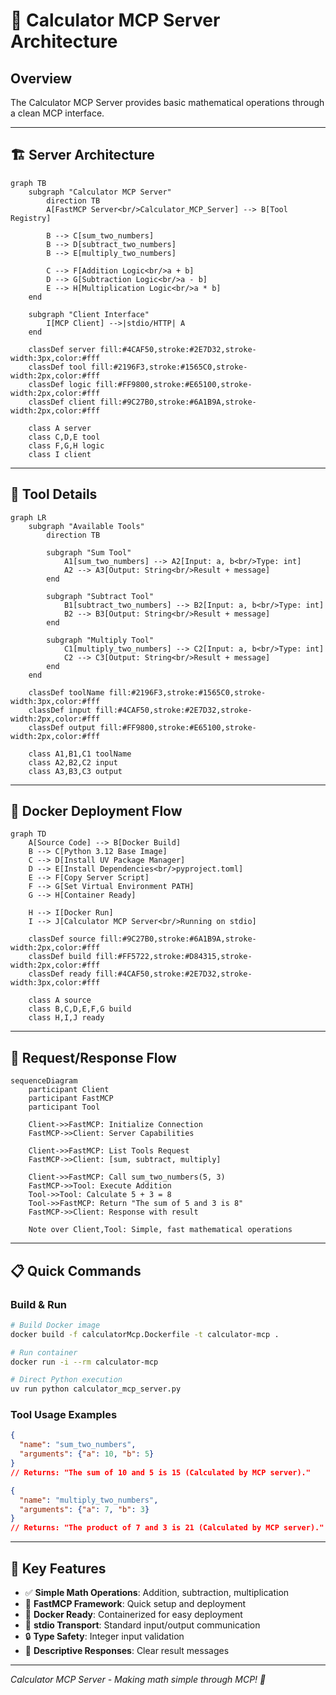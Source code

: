 # 🧮 Calculator MCP Server Architecture

## Overview
The Calculator MCP Server provides basic mathematical operations through a clean MCP interface.

---

## 🏗️ Server Architecture

```mermaid
graph TB
    subgraph "Calculator MCP Server" 
        direction TB
        A[FastMCP Server<br/>Calculator_MCP_Server] --> B[Tool Registry]
        
        B --> C[sum_two_numbers]
        B --> D[subtract_two_numbers] 
        B --> E[multiply_two_numbers]
        
        C --> F[Addition Logic<br/>a + b]
        D --> G[Subtraction Logic<br/>a - b]
        E --> H[Multiplication Logic<br/>a * b]
    end
    
    subgraph "Client Interface"
        I[MCP Client] -->|stdio/HTTP| A
    end
    
    classDef server fill:#4CAF50,stroke:#2E7D32,stroke-width:3px,color:#fff
    classDef tool fill:#2196F3,stroke:#1565C0,stroke-width:2px,color:#fff
    classDef logic fill:#FF9800,stroke:#E65100,stroke-width:2px,color:#fff
    classDef client fill:#9C27B0,stroke:#6A1B9A,stroke-width:2px,color:#fff
    
    class A server
    class C,D,E tool
    class F,G,H logic
    class I client
```

---

## 🔧 Tool Details

```mermaid
graph LR
    subgraph "Available Tools"
        direction TB
        
        subgraph "Sum Tool"
            A1[sum_two_numbers] --> A2[Input: a, b<br/>Type: int]
            A2 --> A3[Output: String<br/>Result + message]
        end
        
        subgraph "Subtract Tool"
            B1[subtract_two_numbers] --> B2[Input: a, b<br/>Type: int]
            B2 --> B3[Output: String<br/>Result + message]
        end
        
        subgraph "Multiply Tool"
            C1[multiply_two_numbers] --> C2[Input: a, b<br/>Type: int]
            C2 --> C3[Output: String<br/>Result + message]
        end
    end
    
    classDef toolName fill:#2196F3,stroke:#1565C0,stroke-width:3px,color:#fff
    classDef input fill:#4CAF50,stroke:#2E7D32,stroke-width:2px,color:#fff
    classDef output fill:#FF9800,stroke:#E65100,stroke-width:2px,color:#fff
    
    class A1,B1,C1 toolName
    class A2,B2,C2 input
    class A3,B3,C3 output
```

---

## 🐳 Docker Deployment Flow

```mermaid
graph TD
    A[Source Code] --> B[Docker Build]
    B --> C[Python 3.12 Base Image]
    C --> D[Install UV Package Manager]
    D --> E[Install Dependencies<br/>pyproject.toml]
    E --> F[Copy Server Script]
    F --> G[Set Virtual Environment PATH]
    G --> H[Container Ready]
    
    H --> I[Docker Run]
    I --> J[Calculator MCP Server<br/>Running on stdio]
    
    classDef source fill:#9C27B0,stroke:#6A1B9A,stroke-width:2px,color:#fff
    classDef build fill:#FF5722,stroke:#D84315,stroke-width:2px,color:#fff
    classDef ready fill:#4CAF50,stroke:#2E7D32,stroke-width:3px,color:#fff
    
    class A source
    class B,C,D,E,F,G build
    class H,I,J ready
```

---

## 🔄 Request/Response Flow

```mermaid
sequenceDiagram
    participant Client
    participant FastMCP
    participant Tool
    
    Client->>FastMCP: Initialize Connection
    FastMCP->>Client: Server Capabilities
    
    Client->>FastMCP: List Tools Request
    FastMCP->>Client: [sum, subtract, multiply]
    
    Client->>FastMCP: Call sum_two_numbers(5, 3)
    FastMCP->>Tool: Execute Addition
    Tool->>Tool: Calculate 5 + 3 = 8
    Tool->>FastMCP: Return "The sum of 5 and 3 is 8"
    FastMCP->>Client: Response with result
    
    Note over Client,Tool: Simple, fast mathematical operations
```

---

## 📋 Quick Commands

### Build & Run
```bash
# Build Docker image
docker build -f calculatorMcp.Dockerfile -t calculator-mcp .

# Run container
docker run -i --rm calculator-mcp

# Direct Python execution
uv run python calculator_mcp_server.py
```

### Tool Usage Examples
```json
{
  "name": "sum_two_numbers",
  "arguments": {"a": 10, "b": 5}
}
// Returns: "The sum of 10 and 5 is 15 (Calculated by MCP server)."

{
  "name": "multiply_two_numbers", 
  "arguments": {"a": 7, "b": 3}
}
// Returns: "The product of 7 and 3 is 21 (Calculated by MCP server)."
```

---

## 🎯 Key Features

- ✅ **Simple Math Operations**: Addition, subtraction, multiplication
- 🚀 **FastMCP Framework**: Quick setup and deployment
- 🐳 **Docker Ready**: Containerized for easy deployment
- 📡 **stdio Transport**: Standard input/output communication
- 🔒 **Type Safety**: Integer input validation
- 💬 **Descriptive Responses**: Clear result messages

---

*Calculator MCP Server - Making math simple through MCP! 🧮*
